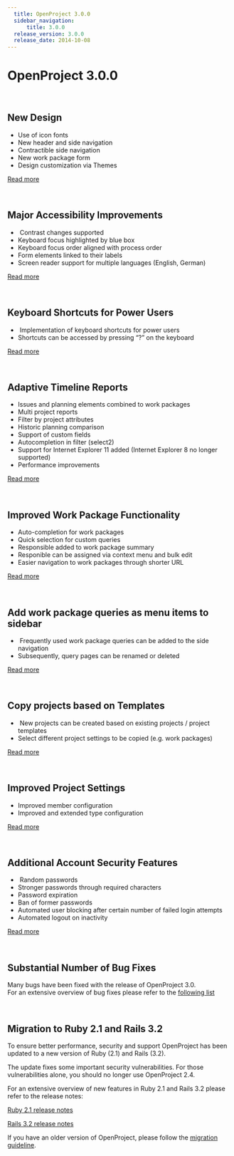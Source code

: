 ```yaml
---
  title: OpenProject 3.0.0
  sidebar_navigation:
      title: 3.0.0
  release_version: 3.0.0
  release_date: 2014-10-08
---
```



# OpenProject 3.0.0

 

## New Design

  - Use of icon fonts
  - New header and side navigation
  - Contractible side navigation
  - New work package form
  - Design customization via Themes

[Read
more](https://www.openproject.org/release-notes/openproject-3-0-0/design-changes/)

 

## Major Accessibility Improvements

  -  Contrast changes supported
  - Keyboard focus highlighted by blue box
  - Keyboard focus order aligned with process order
  - Form elements linked to their labels
  - Screen reader support for multiple languages (English, German)

[Read
more](https://www.openproject.org/release-notes/openproject-3-0-0/accessibility-improvements/)

 

## Keyboard Shortcuts for Power Users

  -  Implementation of keyboard shortcuts for power users
  - Shortcuts can be accessed by pressing “?” on the keyboard

[Read
more](https://www.openproject.org/release-notes/openproject-3-0-0/shortcuts/)

 

## Adaptive Timeline Reports

  - Issues and planning elements combined to work packages
  - Multi project reports
  - Filter by project attributes
  - Historic planning comparison
  - Support of custom fields
  - Autocompletion in filter (select2)
  - Support for Internet Explorer 11 added (Internet Explorer 8 no
    longer supported)
  - Performance improvements

[Read
more](https://www.openproject.org/release-notes/openproject-3-0-0/adaptive-timelines/)

 

## Improved Work Package Functionality

  - Auto-completion for work packages
  - Quick selection for custom queries
  - Responsible added to work package summary
  - Responible can be assigned via context menu and bulk edit
  - Easier navigation to work packages through shorter URL

[Read
more](https://www.openproject.org/release-notes/openproject-3-0-0/work-package-functionality/)

 

## Add work package queries as menu items to sidebar

  -  Frequently used work package queries can be added to the side
    navigation
  - Subsequently, query pages can be renamed or deleted

[Read
more](https://www.openproject.org/release-notes/openproject-3-0-0/work-package-queries/)

 

## Copy projects based on Templates

  -  New projects can be created based on existing projects / project
    templates
  - Select different project settings to be copied (e.g. work packages)

[Read
more](https://www.openproject.org/release-notes/openproject-3-0-0/copy-projects/)

 

## Improved Project Settings

  - Improved member configuration
  - Improved and extended type configuration

[Read
more](https://www.openproject.org/release-notes/openproject-3-0-0/improved-project-settings/)

 

## Additional Account Security Features

  -  Random passwords
  - Stronger passwords through required characters
  - Password expiration
  - Ban of former passwords
  - Automated user blocking after certain number of failed login
    attempts
  - Automated logout on inactivity

[Read
more](https://www.openproject.org/release-notes/openproject-3-0-0/security-features/ "Security")

 

## Substantial Number of Bug Fixes

Many bugs have been fixed with the release of OpenProject 3.0.  
For an extensive overview of bug fixes please refer to the [following
list](http://openproject.org/projects/openproject/work_packages?query_id=236)

 

## Migration to Ruby 2.1 and Rails 3.2

To ensure better performance, security and support OpenProject has been
updated to a new version of Ruby (2.1) and Rails (3.2).

The update fixes some important security vulnerabilities. For those
vulnerabilities alone, you should no longer use OpenProject 2.4.

For an extensive overview of new features in Ruby 2.1 and Rails 3.2
please refer to the release notes:

[Ruby 2.1 release
notes](https://www.ruby-lang.org/en/news/2013/12/25/ruby-2-1-0-is-released/)

[Rails 3.2 release
notes](http://guides.rubyonrails.org/v3.2.14/3_2_release_notes.html)

If you have an older version of OpenProject, please follow the
[migration
guideline](http://openproject.org/projects/openproject/wiki/Migration_24_to_30).


